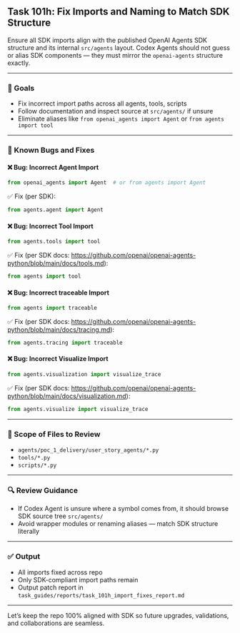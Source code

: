 ## Task 101h: Fix Imports and Naming to Match SDK Structure

Ensure all SDK imports align with the published OpenAI Agents SDK structure and its internal `src/agents` layout.
Codex Agents should not guess or alias SDK components — they must mirror the `openai-agents` structure exactly.

---

### 🎯 Goals
- Fix incorrect import paths across all agents, tools, scripts
- Follow documentation and inspect source at `src/agents/` if unsure
- Eliminate aliases like `from openai_agents import Agent` or `from agents import tool`

---

### 🐞 Known Bugs and Fixes

#### ❌ Bug: Incorrect Agent Import
```python
from openai_agents import Agent  # or from agents import Agent
```
✅ Fix (per SDK):
```python
from agents.agent import Agent
```

#### ❌ Bug: Incorrect Tool Import
```python
from agents.tools import tool
```
✅ Fix (per SDK docs: https://github.com/openai/openai-agents-python/blob/main/docs/tools.md):
```python
from agents import tool
```

#### ❌ Bug: Incorrect traceable Import
```python
from agents import traceable
```
✅ Fix (per SDK docs: https://github.com/openai/openai-agents-python/blob/main/docs/tracing.md):
```python
from agents.tracing import traceable
```

#### ❌ Bug: Incorrect Visualize Import
```python
from agents.visualization import visualize_trace
```
✅ Fix (per SDK docs: https://github.com/openai/openai-agents-python/blob/main/docs/visualization.md):
```python
from agents.visualize import visualize_trace
```

---

### 📂 Scope of Files to Review
- `agents/poc_1_delivery/user_story_agents/*.py`
- `tools/*.py`
- `scripts/*.py`

---

### 🔍 Review Guidance
- If Codex Agent is unsure where a symbol comes from, it should browse SDK source tree `src/agents/`
- Avoid wrapper modules or renaming aliases — match SDK structure literally

---

### ✅ Output
- All imports fixed across repo
- Only SDK-compliant import paths remain
- Output patch report in `task_guides/reports/task_101h_import_fixes_report.md`

---

Let’s keep the repo 100% aligned with SDK so future upgrades, validations, and collaborations are seamless.